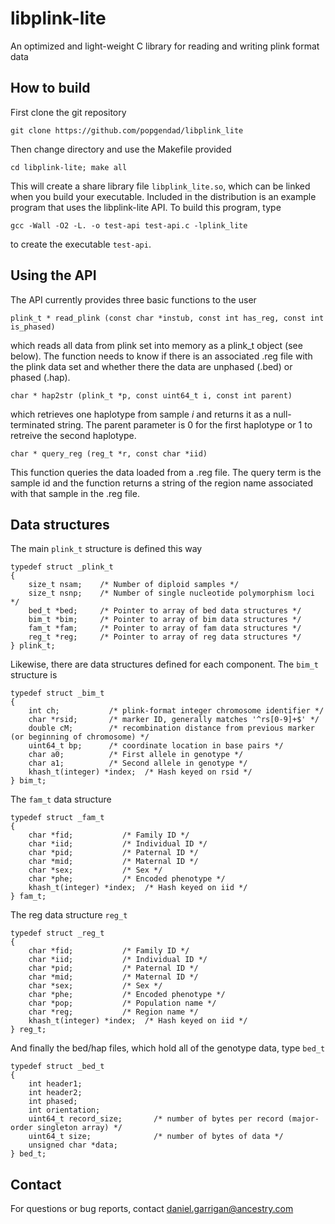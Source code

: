 # libplink-lite

An optimized and light-weight C library for reading and writing plink format data

## How to build

First clone the git repository

```
git clone https://github.com/popgendad/libplink_lite
```

Then change directory and use the Makefile provided

```
cd libplink-lite; make all
```

This will create a share library file `libplink_lite.so`, which can be linked when you build your executable. Included in the distribution is an example program that uses the libplink-lite API. To build this program, type

```
gcc -Wall -O2 -L. -o test-api test-api.c -lplink_lite
```

to create the executable `test-api`.


## Using the API

The API currently provides three basic functions to the user

```
plink_t * read_plink (const char *instub, const int has_reg, const int is_phased)
```

which reads all data from plink set into memory as a plink_t object (see below). The function
needs to know if there is an associated .reg file with the plink data set and whether there the
data are unphased (.bed) or phased (.hap).

```
char * hap2str (plink_t *p, const uint64_t i, const int parent)
```

which retrieves one haplotype from sample *i* and returns it as a null-terminated string. The parent parameter is 0 for the first haplotype or 1 to retreive the second haplotype.

```
char * query_reg (reg_t *r, const char *iid)
```

This function queries the data loaded from a .reg file. The query term is the sample id and the function returns a string of the region name associated with that sample in the .reg file.

## Data structures

The main `plink_t` structure is defined this way

```
typedef struct _plink_t
{
    size_t nsam;    /* Number of diploid samples */
    size_t nsnp;    /* Number of single nucleotide polymorphism loci */
    bed_t *bed;     /* Pointer to array of bed data structures */
    bim_t *bim;     /* Pointer to array of bim data structures */
    fam_t *fam;     /* Pointer to array of fam data structures */
    reg_t *reg;     /* Pointer to array of reg data structures */
} plink_t;
```

Likewise, there are data structures defined for each component. The `bim_t` structure is

```
typedef struct _bim_t
{
    int ch;           /* plink-format integer chromosome identifier */
    char *rsid;       /* marker ID, generally matches '^rs[0-9]+$' */
    double cM;        /* recombination distance from previous marker (or beginning of chromosome) */
    uint64_t bp;      /* coordinate location in base pairs */
    char a0;          /* First allele in genotype */
    char a1;          /* Second allele in genotype */
    khash_t(integer) *index;  /* Hash keyed on rsid */
} bim_t;
```

The `fam_t` data structure

```
typedef struct _fam_t
{
    char *fid;           /* Family ID */
    char *iid;           /* Individual ID */
    char *pid;           /* Paternal ID */
    char *mid;           /* Maternal ID */
    char *sex;           /* Sex */
    char *phe;           /* Encoded phenotype */
    khash_t(integer) *index;  /* Hash keyed on iid */
} fam_t;
```

The reg data structure `reg_t`

```
typedef struct _reg_t
{
    char *fid;           /* Family ID */
    char *iid;           /* Individual ID */
    char *pid;           /* Paternal ID */
    char *mid;           /* Maternal ID */
    char *sex;           /* Sex */
    char *phe;           /* Encoded phenotype */
    char *pop;           /* Population name */
    char *reg;           /* Region name */
    khash_t(integer) *index;  /* Hash keyed on iid */
} reg_t;
```

And finally the bed/hap files, which hold all of the genotype data, type `bed_t`

```
typedef struct _bed_t
{
    int header1;
    int header2;
    int phased;
    int orientation;
    uint64_t record_size;       /* number of bytes per record (major-order singleton array) */
    uint64_t size;              /* number of bytes of data */
    unsigned char *data;
} bed_t;
```

## Contact

For questions or bug reports, contact [daniel.garrigan@ancestry.com](mailto:daniel.garrigan@ancestry.com)
